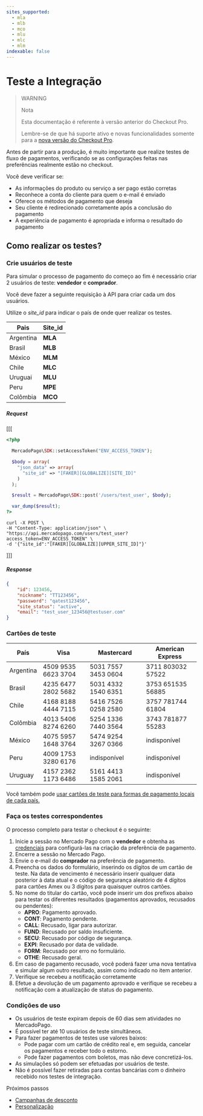 ```yaml
---
sites_supported:
  - mla
  - mlb
  - mco
  - mlu
  - mlc
  - mlm
indexable: false
---
```


# Teste a Integração

> WARNING
>
> Nota
>
> Esta documentação é referente à versão anterior do Checkout Pro.
>
> Lembre-se de que há suporte ativo e novas funcionalidades somente para a [nova versão do Checkout Pro](https://www.mercadopago.com.br/developers/pt/guides/payments/web-payment-checkout/introduction/).

Antes de partir para a produção, é muito importante que realize testes de fluxo de pagamentos, verificando se as configurações feitas nas preferências realmente estão no checkout.

Você deve verificar se:
+ As informações do produto ou serviço a ser pago estão corretas
+ Reconhece a conta do cliente para quem o e-mail é enviado
+ Oferece os métodos de pagamento que deseja
+	Seu cliente é redirecionado corretamente após a conclusão do pagamento
+ A experiência de pagamento é apropriada e informa o resultado do pagamento


## Como realizar os testes?

### Crie usuários de teste

Para simular o processo de pagamento do começo ao fim é necessário criar 2 usuários de teste: **vendedor** e **comprador**.

Você deve fazer a seguinte requisição à API para criar cada um dos usuários.

Utilize o *site_id* para indicar o país de onde quer realizar os testes.

| Pais  | Site_id |
| ---- 	| ----- |
| Argentina | **MLA** |
| Brasil  | **MLB** |
| México  | **MLM** |
| Chile | **MLC** |
| Uruguai | **MLU** |
| Peru  | **MPE** |
| Colômbia  | **MCO**|

##### _Request_
[[[
```php
<?php

  MercadoPago\SDK::setAccessToken("ENV_ACCESS_TOKEN");

  $body = array(
    "json_data" => array(
      "site_id" => "[FAKER][GLOBALIZE][SITE_ID]"
    )
  );

  $result = MercadoPago\SDK::post('/users/test_user', $body);

  var_dump($result);
?>
```
```curl
curl -X POST \
-H "Content-Type: application/json" \
"https://api.mercadopago.com/users/test_user?access_token=ENV_ACCESS_TOKEN" \
-d '{"site_id":"[FAKER][GLOBALIZE][UPPER_SITE_ID]"}'
```
]]]
##### _Response_
```json
{
    "id": 123456,
    "nickname": "TT123456",
    "password": "qatest123456",
    "site_status": "active",
    "email": "test_user_123456@testuser.com"
}
```

### Cartões de teste


| País       | Visa                | Mastercard          | American Express  |
| ---------- | ------------------- | ------------------- | ----------------- |
| Argentina  | 4509 9535 6623 3704 | 5031 7557 3453 0604 | 3711 803032 57522 |
| Brasil     | 4235 6477 2802 5682 | 5031 4332 1540 6351 | 3753 651535 56885 |
| Chile      | 4168 8188 4444 7115 | 5416 7526 0258 2580 | 3757 781744 61804 |
| Colômbia   | 4013 5406 8274 6260 | 5254 1336 7440 3564 | 3743 781877 55283 |
| México     | 4075 5957 1648 3764 | 5474 9254 3267 0366 | indisponível      |
| Peru       | 4009 1753 3280 6176 | indisponível        | indisponível      |
| Uruguay  	 | 4157 2362 1173 6486 |5161 4413 1585 2061  | indisponível      |

Você também pode [usar cartões de teste para formas de pagamento locais de cada país.](https://www.mercadopago.com.br/developers/pt/guides/localization/local-cards)

### Faça os testes correspondentes

O processo completo para testar o checkout é o seguinte:

1. Inicie a sessão no Mercado Pago com o **vendedor** e obtenha as [credenciais]([FAKER][CREDENTIALS][URL]) para configurá-las na criação da preferência de pagamento.
2. Encerre a sessão no Mercado Pago.
3. Envie o e-mail do **comprador** na preferência de pagamento.
4. Preencha os dados do formulário, inserindo os dígitos de um cartão de teste. Na data de vencimento é necessário inserir qualquer data posterior à data atual e o código de segurança aleatório de 4 dígitos para cartões Amex ou 3 dígitos para quaisquer outros cartões.
5. No nome do titular do cartão, você pode inserir um dos prefixos abaixo para testar os diferentes resultados (pagamentos aprovados, recusados ou pendentes):
	* **APRO**: Pagamento aprovado.
	* **CONT**: Pagamento pendente.
	* **CALL**: Recusado, ligar para autorizar.
	* **FUND**: Recusado por saldo insuficiente.
	* **SECU**: Recusado por código de segurança.
	* **EXPI**: Recusado por data de validade.
	* **FORM**: Recusado por erro no formulário.
	* **OTHE**: Recusado geral.
6. Em caso de pagamento recusado, você poderá fazer uma nova tentativa e simular algum outro resultado, assim como indicado no item anterior.
7. Verifique se recebeu a notificação corretamente
8. Efetue a devolução de um pagamento aprovado e verifique se recebeu a notificação com a atualização de status do pagamento.

### Condições de uso

+ Os usuários de teste expiram depois de 60 dias sem atividades no MercadoPago.
+ É possível ter até 10 usuários de teste simultâneos.
+ Para fazer pagamentos de testes use valores baixos:
	* Pode pagar com um cartão de crédito real e, em seguida, cancelar os pagamentos e receber todo o estorno.
	* Pode fazer pagamentos com boletos, mas não deve concretizá-los.
+ As simulações só podem ser efetuadas por usuários de teste.
+ Não é possível fazer retiradas para contas bancárias com o dinheiro recebido nos testes de integração.

Próximos passos

* [Campanhas de desconto](https://www.mercadopago.com.ar/developers/pt/guides/payments/web-payment-checkout/v1/discount-campaigns/)
* [Personalização](https://www.mercadopago.com.ar/developers/pt/guides/payments/web-payment-checkout/v1/personalization/)
